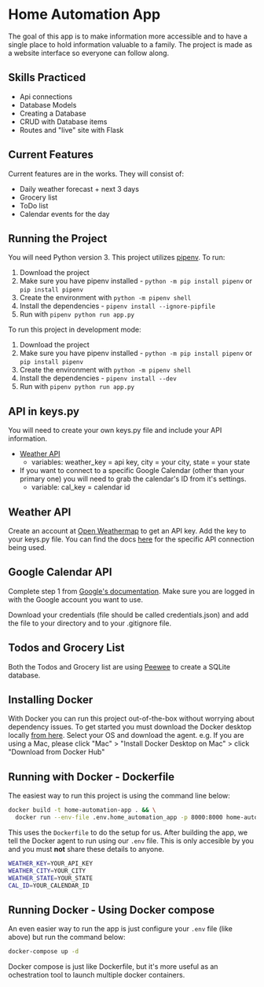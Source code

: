 # Home Automation App

The goal of this app is to make information more accessible and to have a single place to hold information valuable to a family. The project is made as a website interface so everyone can follow along.

## Skills Practiced

* Api connections
* Database Models
* Creating a Database
* CRUD with Database items
* Routes and "live" site with Flask

## Current Features

Current features are in the works. They will consist of:

* Daily weather forecast + next 3 days
* Grocery list
* ToDo list
* Calendar events for the day

## Running the Project

You will need Python version 3. This project utilizes [pipenv](https://realpython.com/pipenv-guide/). To run:

1. Download the project
2. Make sure you have pipenv installed - `python -m pip install pipenv` or `pip install pipenv`
3. Create the environment with `python -m pipenv shell`
4. Install the dependencies - `pipenv install --ignore-pipfile`
5. Run with `pipenv python run app.py`

To run this project in development mode:

1. Download the project
2. Make sure you have pipenv installed - `python -m pip install pipenv` or `pip install pipenv`
3. Create the environment with `python -m pipenv shell`
4. Install the dependencies - `pipenv install --dev`
5. Run with `pipenv python run app.py`

## API in keys.py

You will need to create your own keys.py file and include your API information.

* [Weather API](https://openweathermap.org/)
  * variables: weather_key = api key, city = your city, state = your state
* If you want to connect to a specific Google Calendar (other than your primary one) you will need to grab the calendar's ID from it's settings.
  * variable: cal_key = calendar id

## Weather API

Create an account at [Open Weathermap](https://openweathermap.org/) to get an API key. Add the key to your keys.py file. You can find the docs [here](https://openweathermap.org/forecast5) for the specific API connection being used.

## Google Calendar API

Complete step 1 from [Google's documentation](https://developers.google.com/calendar/quickstart/python?authuser=1). Make sure you are logged in with the Google account you want to use.

Download your credentials (file should be called credentials.json) and add the file to your directory and to your .gitignore file.

## Todos and Grocery List

Both the Todos and Grocery list are using [Peewee](http://docs.peewee-orm.com/en/latest/) to create  a SQLite database.

## Installing Docker

With Docker you can run this project out-of-the-box without worrying about dependency issues. To get started you must download the Docker desktop locally [from here](https://docs.docker.com/desktop/). Select your OS and download the agent. e.g. If you are using a Mac, please click "Mac" > "Install Docker Desktop on Mac" > click "Download from Docker Hub"

## Running with Docker - Dockerfile

The easiest way to run this project is using the command line below:

```bash
docker build -t home-automation-app . && \
  docker run --env-file .env.home_automation_app -p 8000:8000 home-automation-app
```

This uses the `Dockerfile` to do the setup for us. After building the app, we tell the Docker agent to run using our `.env` file. This is only accesible by you and you must **not** share these details to anyone.

```bash
WEATHER_KEY=YOUR_API_KEY
WEATHER_CITY=YOUR_CITY
WEATHER_STATE=YOUR_STATE
CAL_ID=YOUR_CALENDAR_ID
```

## Running Docker - Using Docker compose

An even easier way to run the app is just configure your `.env` file (like above) but run the command below:

```bash
docker-compose up -d
```

Docker compose is just like Dockerfile, but it's more useful as an ochestration tool to launch multiple docker containers.